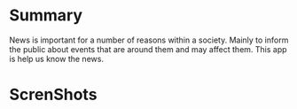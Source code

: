 # Summary
News is important for a number of reasons within a society. Mainly to inform the public about events that are around them and may affect them. 
This app is help us know the news.

# ScrenShots


